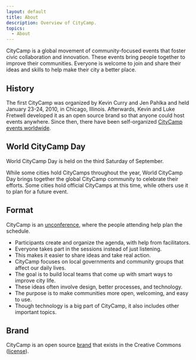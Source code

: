 ```yaml
---
layout: default
title: About
description: Overview of CityCamp.
topics:
  - About
---
```


CityCamp is a global movement of community-focused events that foster civic collaboration and innovation. These events bring people together to improve their communities. Everyone is welcome to join and share their ideas and skills to help make their city a better place.

## History

The first CityCamp was organized by Kevin Curry and Jen Pahlka and held January 23-24, 2010, in Chicago, Illinois. Afterwards, Kevin and Luke Fretwell developed it as an open source brand so that anyone could host events anywhere. Since then, there have been self-organized [CityCamp events worldwide](/cities).

## World CityCamp Day

World CityCamp Day is held on the third Saturday of September.

While some cities hold CityCamps throughout the year, World CityCamp Day brings together the global CityCamp community to celebrate their efforts. Some cities hold official CityCamps at this time, while others use it to plan for a future event.

## Format

CityCamp is an [unconference](http://en.wikipedia.org/wiki/Unconference), where the people attending help plan the schedule.

* Participants create and organize the agenda, with help from facilitators.
* Everyone takes part in the sessions instead of just listening.
* This makes it easier to share ideas and take real action.
* CityCamp focuses on local governments and community groups that affect our daily lives.
* The goal is to build local teams that come up with smart ways to improve city life.
* These ideas often involve design, better processes, and technology.
* The purpose is to make communities more open, welcoming, and easy to use.
* Though technology is a big part of CityCamp, it also includes other important topics.

## Brand

CityCamp is an open source [brand](/brand) that exists in the Creative Commons ([license](https://citycamp.com/license)).